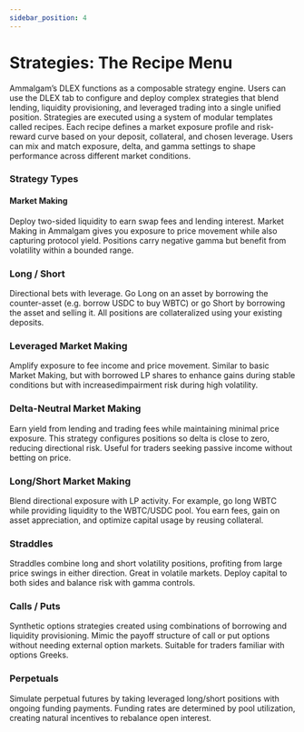 ```yaml
---
sidebar_position: 4
---
```


# Strategies: The Recipe Menu

Ammalgam’s DLEX functions as a composable strategy engine. Users can use the DLEX tab to configure and deploy complex strategies that blend lending, liquidity provisioning, and leveraged trading into a single unified position. 
Strategies are executed using a system of modular templates called recipes. Each recipe defines a market exposure profile and risk-reward curve based on your deposit, collateral, and chosen leverage. Users can mix and match exposure, delta, and gamma settings to shape performance across different market conditions.

### Strategy Types

#### Market Making
Deploy two-sided liquidity to earn swap fees and lending interest. Market Making in Ammalgam gives you exposure to price movement while also capturing protocol yield. Positions carry negative gamma but benefit from volatility within a bounded range.

### Long / Short
Directional bets with leverage. Go Long on an asset by borrowing the counter-asset (e.g. borrow USDC to buy WBTC) or go Short by borrowing the asset and selling it. All positions are collateralized using your existing deposits.

### Leveraged Market Making
Amplify exposure to fee income and price movement. Similar to basic Market Making, but with borrowed LP shares to enhance gains during stable conditions but with increasedimpairment risk during high volatility.

### Delta-Neutral Market Making
Earn yield from lending and trading fees while maintaining minimal price exposure. This strategy configures positions so delta is close to zero, reducing directional risk. Useful for traders seeking passive income without betting on price.

### Long/Short Market Making
Blend directional exposure with LP activity. For example, go long WBTC while providing liquidity to the WBTC/USDC pool. You earn fees, gain on asset appreciation, and optimize capital usage by reusing collateral.

### Straddles
Straddles combine long and short volatility positions, profiting from large price swings in either direction. Great in volatile markets. Deploy capital to both sides and balance risk with gamma controls.

### Calls / Puts
Synthetic options strategies created using combinations of borrowing and liquidity provisioning. Mimic the payoff structure of call or put options without needing external option markets. Suitable for traders familiar with options Greeks.

### Perpetuals
Simulate perpetual futures by taking leveraged long/short positions with ongoing funding payments. Funding rates are determined by pool utilization, creating natural incentives to rebalance open interest.
